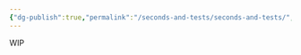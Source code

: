 ```yaml
---
{"dg-publish":true,"permalink":"/seconds-and-tests/seconds-and-tests/","created":"2025-08-25T17:26:27.383-04:00","updated":"2025-08-25T17:28:52.524-04:00"}
---
```


WIP